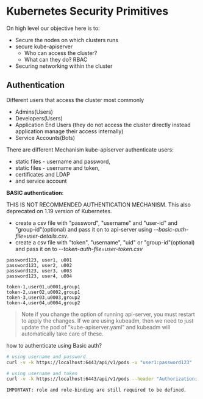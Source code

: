 # Kubernetes Security Primitives

On high level our objective here is to:

- Secure the nodes on which clusters runs
- secure kube-apiserver
  - Who can access the cluster?
  - What can they do? RBAC
- Securing networking within the cluster

## Authentication

Different users that access the cluster most commonly

- Admins(Users)
- Developers(Users)
- Application End Users (they do not access the cluster directly instead application manage their access internally)
- Service Accounts(Bots)

There are different Mechanism kube-apiserver authenticate users:

- static files - username and password,
- static files - username and token,
- certificates and LDAP
- and service account

**BASIC authentication**:

THIS IS NOT RECOMMENDED AUTHENTICATION MECHANISM. This also deprecated on 1.19 version of Kubernetes.

- create a csv file with "password", "username" and "user-id" and "group-id"(optional) and pass it on to api-server using *--basic-auth-file=user-details.csv*.
- create a csv file with "token", "username", "uid" or "group-id"(optional) and pass it on to *--token-auth-file=user-token.csv*

```csv[user-details.csv]
password123, user1, u001
password123, user2, u002
password123, user3, u003
password123, user4, u004
```

```csv
token-1,user01,u0001,group1
token-2,user02,u0002,group1
token-3,user03,u0003,group2
token-4,user04,u0004,group2
```

> Note if you change the option of running api-server, you must restart to apply the changes. If we are using kubeadm, then we need to just update the pod of "kube-apiserver.yaml" and kubeadm will automatically take care of these.

how to authenticate using Basic auth?

```sh
# using username and password
curl -v -k https://localhost:6443/api/v1/pods -u "user1:password123"

# using username and token
curl -v -k https://localhost:6443/api/v1/pods --header "Authorization: Bearer token-1"

IMPORTANT: role and role-binding are still required to be defined.
```
